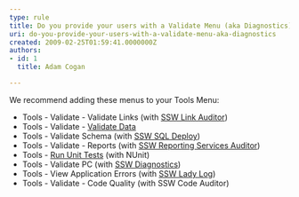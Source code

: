 ```yaml
---
type: rule
title: Do you provide your users with a Validate Menu (aka Diagnostics)?
uri: do-you-provide-your-users-with-a-validate-menu-aka-diagnostics
created: 2009-02-25T01:59:41.0000000Z
authors:
- id: 1
  title: Adam Cogan

---
```




<span class='intro'> 
  <p>We recommend adding these menus to your Tools Menu&#58;</p>
<ul>
    <li>Tools - Validate - Validate Links (with <a shape="rect" href="http&#58;//www.ssw.com.au/ssw/LinkAuditor">SSW Link Auditor</a>)</li>
    <li>Tools - Validate -&#160;<a shape="rect" href="http&#58;//www.ssw.com.au/ssw/Standards/Rules/RulestoBetterInterfaces-Windows-Applications.aspx#ValidateData">Validate Data</a></li>
    <li><a shape="rect" href="http&#58;//www.ssw.com.au/ssw/Standards/Rules/RulesToBetterInterfaces-WinApp.aspx#ValidateData"></a>Tools - Validate Schema (with&#160;<a shape="rect" href="http&#58;//www.ssw.com.au/ssw/SQLDeploy/Default.aspx">SSW SQL Deploy</a>)</li>
    <li>Tools - Validate - Reports (with&#160;<a href="http&#58;//www.ssw.com.au/ssw/SQLReportingServicesAuditor/Default.aspx">SSW Reporting Services Auditor</a>)</li>
    <li>Tools - <a shape="rect" href="http&#58;//www.ssw.com.au/ssw/Standards/Rules/rulestobetterwindowsforms.aspx#UnitTests">Run Unit Tests</a> (with NUnit)</li>
    <li>Tools - Validate PC (with&#160;<a shape="rect" href="http&#58;//www.ssw.com.au/ssw/Diagnostics/Default.aspx">SSW Diagnostics</a>)</li>
    <li>Tools - View Application Errors (with <a shape="rect" href="http&#58;//www.ssw.com.au/ssw/NetToolKit/04ExceptionReporter.aspx">SSW Lady Log</a>)</li>
    <li>Tools - Validate - Code Quality (with <a shape="rect">SSW Code Auditor</a>)</li>
</ul>
 </span>




